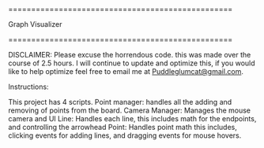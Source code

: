 

=================================================

Graph Visualizer

=================================================

DISCLAIMER: Please excuse the horrendous code. this was made over the course of 2.5 hours. I will continue to update and optimize this, if you would like to help optimize feel free to email me at Puddleglumcat@gmail.com.

Instructions:

This project has 4 scripts.
Point manager: handles all the adding and removing of points from the board.
Camera Manager: Manages the mouse camera and UI
Line: Handles each line, this includes math for the endpoints, and controlling the arrowhead
Point: Handles point math this includes, clicking events for adding lines, and dragging events for mouse hovers.

